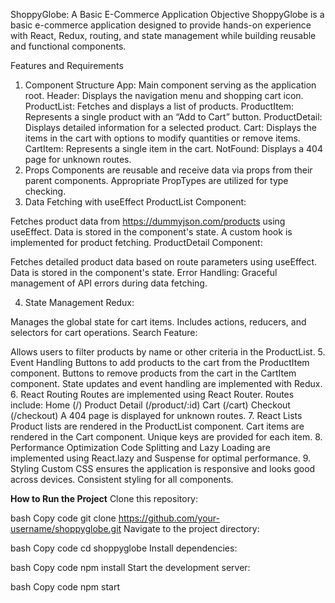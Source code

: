 ShoppyGlobe: A Basic E-Commerce Application
Objective
ShoppyGlobe is a basic e-commerce application designed to provide hands-on experience with React, Redux, routing, and state management while building reusable and functional components.

Features and Requirements
1. Component Structure
App: Main component serving as the application root.
Header: Displays the navigation menu and shopping cart icon.
ProductList: Fetches and displays a list of products.
ProductItem: Represents a single product with an “Add to Cart” button.
ProductDetail: Displays detailed information for a selected product.
Cart: Displays the items in the cart with options to modify quantities or remove items.
CartItem: Represents a single item in the cart.
NotFound: Displays a 404 page for unknown routes.
2. Props
Components are reusable and receive data via props from their parent components.
Appropriate PropTypes are utilized for type checking.
3. Data Fetching with useEffect
ProductList Component:

Fetches product data from https://dummyjson.com/products using useEffect.
Data is stored in the component's state.
A custom hook is implemented for product fetching.
ProductDetail Component:

Fetches detailed product data based on route parameters using useEffect.
Data is stored in the component's state.
Error Handling: Graceful management of API errors during data fetching.

4. State Management
Redux:

Manages the global state for cart items.
Includes actions, reducers, and selectors for cart operations.
Search Feature:

Allows users to filter products by name or other criteria in the ProductList.
5. Event Handling
Buttons to add products to the cart from the ProductItem component.
Buttons to remove products from the cart in the CartItem component.
State updates and event handling are implemented with Redux.
6. React Routing
Routes are implemented using React Router.
Routes include:
Home (/)
Product Detail (/product/:id)
Cart (/cart)
Checkout (/checkout)
A 404 page is displayed for unknown routes.
7. React Lists
Product lists are rendered in the ProductList component.
Cart items are rendered in the Cart component.
Unique keys are provided for each item.
8. Performance Optimization
Code Splitting and Lazy Loading are implemented using React.lazy and Suspense for optimal performance.
9. Styling
Custom CSS ensures the application is responsive and looks good across devices.
Consistent styling for all components.


**How to Run the Project**
Clone this repository:

bash
Copy code
git clone https://github.com/your-username/shoppyglobe.git
Navigate to the project directory:

bash
Copy code
cd shoppyglobe
Install dependencies:

bash
Copy code
npm install
Start the development server:

bash
Copy code
npm start
